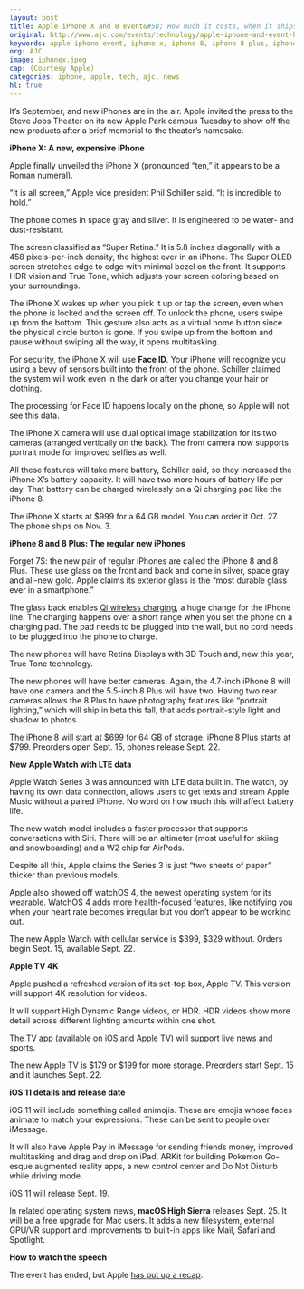 ```yaml
---
layout: post
title: Apple iPhone X and 8 event&#58; How much it costs, when it ships, what features it will have
original: http://www.ajc.com/events/technology/apple-iphone-and-event-how-much-costs-when-ships-what-features-will-have/UvahTKa6X1t7Fss2iEsz0H/
keywords: apple iphone event, iphone x, iphone 8, iphone 8 plus, iphone announcement
org: AJC
image: iphonex.jpeg
cap: (Courtesy Apple)
categories: iphone, apple, tech, ajc, news
hl: true
---
```


It’s September, and new iPhones are in the air. Apple invited the press to the Steve Jobs Theater on its new Apple Park campus Tuesday to show off the new products after a brief memorial to the theater’s namesake.   

<!--break-->

**iPhone X: A new, expensive iPhone**

Apple finally unveiled the iPhone X (pronounced “ten,” it appears to be a Roman numeral). 

“It is all screen,” Apple vice president Phil Schiller said. “It is incredible to hold.”

The phone comes in space gray and silver. It is engineered to be water- and dust-resistant. 

The screen classified as “Super Retina.” It is 5.8 inches diagonally with a 458 pixels-per-inch density, the highest ever in an iPhone. The Super OLED screen stretches edge to edge with minimal bezel on the front. It supports HDR vision and True Tone, which adjusts your screen coloring based on your surroundings. 

The iPhone X wakes up when you pick it up or tap the screen, even when the phone is locked and the screen off. To unlock the phone, users swipe up from the bottom. This gesture also acts as a virtual home button since the physical circle button is gone. If you swipe up from the bottom and pause without swiping all the way, it opens multitasking. 

For security, the iPhone X will use **﻿Face ID**. Your iPhone will recognize you using a bevy of sensors built into the front of the phone. Schiller claimed the system will work even in the dark or after you change your hair or clothing.. 

The processing for Face ID happens locally on the phone, so Apple will not see this data.  

The iPhone X camera will use dual optical image stabilization for its two cameras (arranged vertically on the back). The front camera now supports portrait mode for improved selfies as well. 

All these features will take more battery, Schiller said, so they increased the iPhone X’s battery capacity. It will have two more hours of battery life per day. That battery can be charged wirelessly on a Qi charging pad like the iPhone 8. 

The iPhone X starts at $999 for a 64 GB model. You can order it Oct. 27. The phone ships on Nov. 3. 

**iPhone 8 and 8 Plus: The regular new iPhones**

Forget 7S: the new pair of regular iPhones are called the iPhone 8 and 8 Plus. These use glass on the front and back and come in silver, space gray and all-new gold. Apple claims its exterior glass is the “most durable glass ever in a smartphone.”

The glass back enables [Qi wireless charging](https://en.wikipedia.org/wiki/Qi_(standard)), a huge change for the iPhone line. The charging happens over a short range when you set the phone on a charging pad. The pad needs to be plugged into the wall, but no cord needs to be plugged into the phone to charge. 

The new phones will have Retina Displays with 3D Touch and, new this year, True Tone technology. 

The new phones will have better cameras. Again, the 4.7-inch iPhone 8 will have one camera and the 5.5-inch 8 Plus will have two. Having two rear cameras allows the 8 Plus to have photography features like “portrait lighting,” which will ship in beta this fall, that adds portrait-style light and shadow to photos. 

The iPhone 8 will start at $699 for 64 GB of storage. iPhone 8 Plus starts at $799. Preorders open Sept. 15, phones release Sept. 22.

**New Apple Watch with LTE data**

Apple Watch Series 3 was announced with LTE data built in. The watch, by having its own data connection, allows users to get texts and stream Apple Music without a paired iPhone. No word on how much this will affect battery life.

The new watch model includes a faster processor that supports conversations with Siri. There will be an altimeter (most useful for skiing and snowboarding) and a W2 chip for AirPods. 

Despite all this, Apple claims the Series 3 is just “two sheets of paper” thicker than previous models. 

Apple also showed off watchOS 4, the newest operating system for its wearable. WatchOS 4 adds more health-focused features, like notifying you when your heart rate becomes irregular but you don’t appear to be working out. 

The new Apple Watch with cellular service is $399, $329 without. Orders begin Sept. 15, available Sept. 22. 

**Apple TV 4K**

Apple pushed a refreshed version of its set-top box, Apple TV. This version will support 4K resolution for videos. 

It will support High Dynamic Range videos, or HDR. HDR videos show more detail across different lighting amounts within one shot. 

The TV app (available on iOS and Apple TV) will support live news and sports. 

The new Apple TV is $179 or $199 for more storage. Preorders start Sept. 15 and it launches Sept. 22. 

**iOS 11 details and release date**

iOS 11 will include something called animojis. These are emojis whose faces animate to match your expressions. These can be sent to people over iMessage. 

It will also have Apple Pay in iMessage for sending friends money, improved multitasking and drag and drop on iPad, ARKit for building Pokemon Go-esque augmented reality apps, a new control center and Do Not Disturb while driving mode. 

iOS 11 will release Sept. 19. 

In related operating system news, **﻿macOS High Sierra** releases Sept. 25. It will be a free upgrade for Mac users. It adds a new filesystem, external GPU/VR support and improvements to built-in apps like Mail, Safari and Spotlight. 

**How to watch the speech**

The event has ended, but Apple [has put up a recap](https://www.apple.com/apple-events/september-2017/).